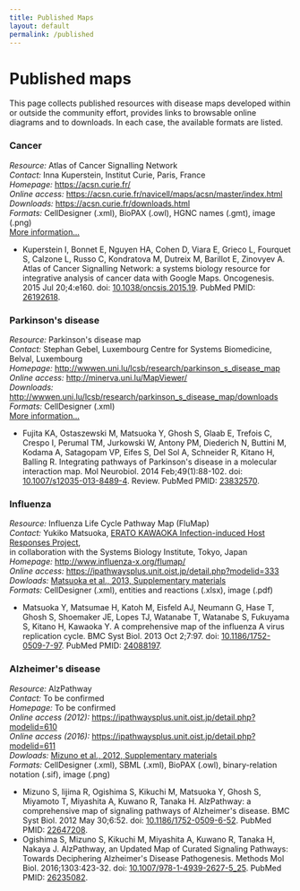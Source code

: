 ```yaml
---
title: Published Maps
layout: default
permalink: /published
---
```


# Published maps

<p>This page collects published resources with disease maps developed within or outside the community effort, provides links to browsable online diagrams and to downloads. In each case, the available formats are listed.</p>

<h3 id="Cancer">Cancer</h3>
<i>Resource:</i> Atlas of Cancer Signalling Network<br />
<i>Contact:</i> Inna Kuperstein, Institut Curie, Paris, France<br />
<i>Homepage:</i> <a href="https://acsn.curie.fr/" target="_blank">https://acsn.curie.fr/</a><br />
<i>Online access:</i> <a href="https://acsn.curie.fr/navicell/maps/acsn/master/index.html" target="_blank">https://acsn.curie.fr/navicell/maps/acsn/master/index.html</a><br />
<i>Downloads:</i> <a href="https://acsn.curie.fr/downloads.html" target="_blank">https://acsn.curie.fr/downloads.html</a><br />
<i>Formats:</i> CellDesigner (.xml), BioPAX (.owl), HGNC names (.gmt), image (.png)<br />
<a href="projects/cancer">More information...</a>
<p>
<ul>
<li>
Kuperstein I, Bonnet E, Nguyen HA, Cohen D, Viara E, Grieco L, Fourquet S, Calzone L, Russo C, Kondratova M, Dutreix M, Barillot E, Zinovyev A. Atlas of Cancer Signalling Network: a systems biology resource for integrative analysis of cancer data with Google Maps. Oncogenesis. 2015 Jul 20;4:e160. 
doi: <a href="https://dx.doi.org/10.1038/oncsis.2015.19" target="_blank">10.1038/oncsis.2015.19</a>. 
PubMed PMID: <a href="https://www.ncbi.nlm.nih.gov/pubmed/26192618" target="_blank">26192618</a>.</li>
</ul>

<h3 id="Parkison's disease">Parkinson's disease</h3>
<i>Resource:</i> Parkinson's disease map<br />
<i>Contact:</i> Stephan Gebel, Luxembourg Centre for Systems Biomedicine, Belval, Luxembourg<br />
<i>Homepage:</i> <a href="http://wwwen.uni.lu/lcsb/research/parkinson_s_disease_map" target="_blank">http://wwwen.uni.lu/lcsb/research/parkinson_s_disease_map</a><br />
<i>Online access:</i> <a href="http://minerva.uni.lu/MapViewer/" target="_blank">http://minerva.uni.lu/MapViewer/</a><br />
<i>Downloads:</i> <a href="http://wwwen.uni.lu/lcsb/research/parkinson_s_disease_map/downloads" target="_blank">http://wwwen.uni.lu/lcsb/research/parkinson_s_disease_map/downloads</a><br />
<i>Formats:</i> CellDesigner (.xml)<br />
<a href="projects/parkinsons">More information...</a>
<p>
<ul>
<li>
Fujita KA, Ostaszewski M, Matsuoka Y, Ghosh S, Glaab E, Trefois C, Crespo I, Perumal TM, Jurkowski W, Antony PM, Diederich N, Buttini M, Kodama A, Satagopam VP, Eifes S, Del Sol A, Schneider R, Kitano H, Balling R. Integrating pathways of Parkinson's disease in a molecular interaction map. Mol Neurobiol. 2014 Feb;49(1):88-102.  
doi: <a href="https://dx.doi.org/10.1007/s12035-013-8489-4" target="_blank">10.1007/s12035-013-8489-4</a>. Review. 
PubMed PMID: <a href="https://www.ncbi.nlm.nih.gov/pubmed/23832570" target="_blank">23832570</a>.
</li>
</ul>

<h3 id="Influenza">Influenza</h3>
<i>Resource:</i> Influenza Life Cycle Pathway Map (FluMap)<br />
<i>Contact:</i> Yukiko Matsuoka, 
<a href="http://www.jst.go.jp/erato/kawaoka/resource.html" target="_blank">ERATO KAWAOKA Infection-induced Host Responses Project</a>, <br />
in collaboration with the Systems Biology Institute, Tokyo, Japan<br />
<i>Homepage:</i> <a href="http://www.influenza-x.org/flumap/" target="_blank">http://www.influenza-x.org/flumap/</a><br />
<i>Online access:</i> <a href="https://ipathwaysplus.unit.oist.jp/detail.php?modelid=333" target="_blank">https://ipathwaysplus.unit.oist.jp/detail.php?modelid=333</a><br />
<i>Dowloads:</i> <a href="https://bmcsystbiol.biomedcentral.com/articles/10.1186/1752-0509-7-97" target="_blank">Matsuoka et al., 2013, Supplementary materials</a><br />
<i>Formats:</i> CellDesigner (.xml), entities and reactions (.xlsx), image (.pdf)
<!-- <a href="projects/alzheimers">More information...</a> -->
<p>
<ul>
<li>
Matsuoka Y, Matsumae H, Katoh M, Eisfeld AJ, Neumann G, Hase T, Ghosh S, Shoemaker JE, Lopes TJ, Watanabe T, 
Watanabe S, Fukuyama S, Kitano H, Kawaoka Y. A comprehensive map of the influenza A virus replication cycle. 
BMC Syst Biol. 2013 Oct 2;7:97. 
doi: <a href="https://dx.doi.org/10.1186/1752-0509-7-97" target="_blank">10.1186/1752-0509-7-97</a>. 
PubMed PMID: <a href="https://www.ncbi.nlm.nih.gov/pubmed/24088197" target="_blank">24088197</a>.
</li>
</ul>    
<!-- <a href="projects/alzheimers">More information...</a> -->


<h3 id="Alzheimer's disease">Alzheimer's disease</h3>
<i>Resource:</i> AlzPathway<br />
<i>Contact:</i> To be confirmed<br />
<i>Homepage:</i> To be confirmed<br />
<i>Online access (2012):</i> <a href="https://ipathwaysplus.unit.oist.jp/detail.php?modelid=610" target="_blank">https://ipathwaysplus.unit.oist.jp/detail.php?modelid=610</a><br />
<i>Online access (2016):</i> <a href="https://ipathwaysplus.unit.oist.jp/detail.php?modelid=611" target="_blank">https://ipathwaysplus.unit.oist.jp/detail.php?modelid=611</a><br />
<i>Dowloads:</i> <a href="http://bmcsystbiol.biomedcentral.com/articles/10.1186/1752-0509-6-52#Declarations" target="_blank">Mizuno et al., 2012, Supplementary materials</a><br />
<i>Formats:</i> CellDesigner (.xml), SBML (.xml), BioPAX (.owl), binary-relation notation (.sif), image (.png)
<!-- <a href="projects/alzheimers">More information...</a> -->
<p>
<ul>
<li>
Mizuno S, Iijima R, Ogishima S, Kikuchi M, Matsuoka Y, Ghosh S, Miyamoto T, Miyashita A, Kuwano R, Tanaka H. AlzPathway: a comprehensive map of signaling pathways of Alzheimer's disease. BMC Syst Biol. 2012 May 30;6:52. 
doi: <a href="https://dx.doi.org/10.1186/1752-0509-6-52" target="_blank">10.1186/1752-0509-6-52</a>. 
PubMed PMID: <a href="https://www.ncbi.nlm.nih.gov/pubmed/22647208" target="_blank">22647208</a>.
</li>
<li>
Ogishima S, Mizuno S, Kikuchi M, Miyashita A, Kuwano R, Tanaka H, Nakaya J. AlzPathway, an Updated Map of Curated Signaling Pathways: Towards Deciphering Alzheimer's Disease Pathogenesis. Methods Mol Biol. 2016;1303:423-32. 
doi: <a href="https://dx.doi.org/10.1007/978-1-4939-2627-5_25" target="_blank">10.1007/978-1-4939-2627-5_25</a>. 
PubMed PMID: <a href="https://www.ncbi.nlm.nih.gov/pubmed/26235082" target="_blank">26235082</a>.
</li>
</ul>   
